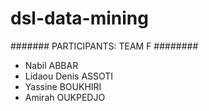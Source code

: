 # dsl-data-mining

####### PARTICIPANTS: TEAM F ########
- Nabil ABBAR
- Lidaou Denis ASSOTI
- Yassine BOUKHIRI
- Amirah OUKPEDJO
